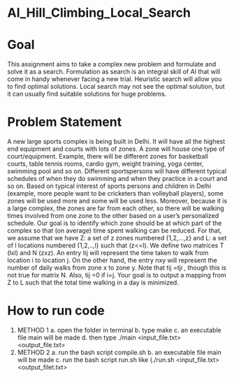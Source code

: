 # AI_Hill_Climbing_Local_Search
# Goal
This assignment aims to take a complex new problem and formulate and solve it as a search. Formulation as search is an integral skill of AI that will come in handy whenever facing a new trial. Heuristic search will allow you to find optimal solutions. Local search may not see the optimal solution, but it can usually find suitable solutions for huge problems.
# Problem Statement
A new large sports complex is being built in Delhi. It will have all the highest end equipment and courts with lots of zones. A zone will house one type of court/equipment. Example, there will be different zones for basketball courts, table tennis rooms, cardio gym, weight training, yoga center, swimming pool and so on. Different sportspersons will have different typical schedules of when they do swimming and when they practice in a court and so on.
Based on typical interest of sports persons and children in Delhi (example, more people want to be cricketers than volleyball players), some zones will be used more and some will be used less. Moreover, because it is a large complex, the zones are far from each other, so there will be walking times involved from one zone to the other based on a user’s personalized schedule. Our goal is to identify which zone should be at which part of the complex so that (on average) time spent walking can be reduced.
For that, we assume that we have Z: a set of z zones numbered {1,2,...,z} and L: a set of l locations numbered {1,2,..,l} such that (z<=l). We define two matrices T (lxl) and N (zxz). An entry tij will represent the time taken to walk from location i to location j. On the other hand, the entry nxy will represent the number of daily walks from zone x to zone y. Note that tij =tji , though this is not true for matrix N. Also, tij =0 if i=j.
Your goal is to output a mapping from Z to L such that the total time walking in a day is minimized.
# How to run code
1. METHOD 1
   a. open the folder in terminal
   b. type make
   c. an executable file main will be made
   d. then type ./main <input_file.txt> <output_file.txt>
2. METHOD 2
   a. run the bash script compile.sh
   b. an executable file main will be made
   c. run the bash script run.sh like (./run.sh <input_file.txt> <output_filet.txt>
